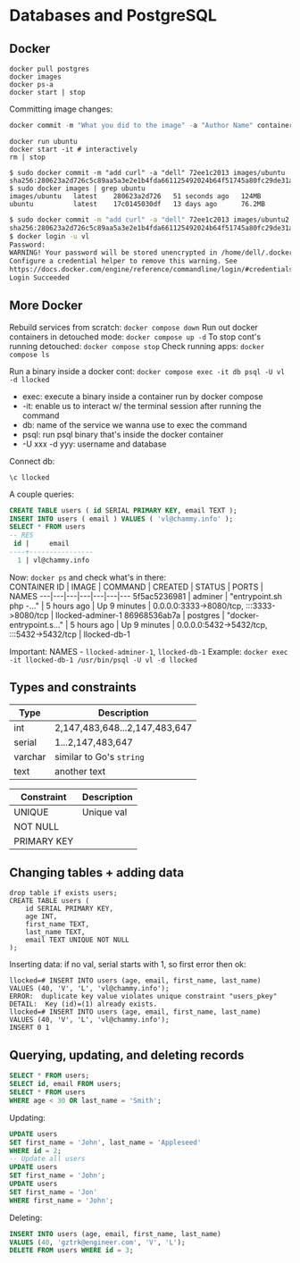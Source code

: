# Databases and PostgreSQL 

## Docker 

```
docker pull postgres
docker images 
docker ps-a 
docker start | stop
```
Committing image changes: 
```go
docker commit -m "What you did to the image" -a "Author Name" container_id repository/new_image_name
```
```
docker run ubuntu
docker start -it # interactively
rm | stop
```

```
$ sudo docker commit -m "add curl" -a "dell" 72ee1c2013 images/ubuntu
sha256:280623a2d726c5c89aa5a3e2e1b4fda661125492024b64f51745a80fc29de31a
$ sudo docker images | grep ubuntu
images/ubuntu   latest    280623a2d726   51 seconds ago   124MB
ubuntu          latest    17c0145030df   13 days ago      76.2MB
```

```sh
$ sudo docker commit -m "add curl" -a "dell" 72ee1c2013 images/ubuntu2
sha256:280623a2d726c5c89aa5a3e2e1b4fda661125492024b64f51745a80fc29de31a
$ docker login -u vl
Password: 
WARNING! Your password will be stored unencrypted in /home/dell/.docker/config.json.
Configure a credential helper to remove this warning. See
https://docs.docker.com/engine/reference/commandline/login/#credentials-store
Login Succeeded
```

## More Docker

Rebuild services from scratch: `docker compose down`
Run out docker containers in detouched mode: `docker compose up -d`
To stop cont's running detouched: `docker compose stop`
Check running apps: `docker compose ls`

Run a binary inside a docker cont: `docker compose exec -it db psql -U vl -d llocked`
* exec: execute a binary inside a container run by docker compose
* -it: enable us to interact w/ the terminal session after running the command
* db: name of the service we wanna use to exec the command
* psql: run psql binary that's inside the docker container 
* -U xxx -d yyy: username and database 

Connect db: 
```
\c llocked
```

A couple queries: 
```sql 
CREATE TABLE users ( id SERIAL PRIMARY KEY, email TEXT );
INSERT INTO users ( email ) VALUES ( 'vl@chammy.info' );
SELECT * FROM users
-- RES
 id |     email      
----+----------------
  1 | vl@chammy.info
```
Now: `docker ps` and check what's in there:  
CONTAINER ID   | IMAGE      | COMMAND                  | CREATED       | STATUS         | PORTS                                       | NAMES
---|---|---|---|---|---|---
5f5ac5236981   | adminer    | "entrypoint.sh php -…"   | 5 hours ago   | Up 9 minutes   | 0.0.0.0:3333->8080/tcp, :::3333->8080/tcp   | llocked-adminer-1
86968536ab7a   | postgres   | "docker-entrypoint.s…"   | 5 hours ago   | Up 9 minutes   | 0.0.0.0:5432->5432/tcp, :::5432->5432/tcp   | llocked-db-1

Important: NAMES - `llocked-adminer-1`, `llocked-db-1`
Example: `docker exec -it llocked-db-1 /usr/bin/psql -U vl -d llocked`

## Types and constraints 

Type | Description
---|---
int | 2,147,483,648...2,147,483,647
serial | 1...2,147,483,647
varchar | similar to Go's `string` 
text | another text 

Constraint | Description
---|---
UNIQUE | Unique val
NOT NULL  | 
PRIMARY KEY | 



## Changing tables + adding data

```
drop table if exists users;
CREATE TABLE users (
    id SERIAL PRIMARY KEY,
    age INT,
    first_name TEXT,
    last_name TEXT,
    email TEXT UNIQUE NOT NULL
);
```
Inserting data: if no val, serial starts with 1, so first error then ok:
```
llocked=# INSERT INTO users (age, email, first_name, last_name)
VALUES (40, 'V', 'L', 'vl@chammy.info');
ERROR:  duplicate key value violates unique constraint "users_pkey"
DETAIL:  Key (id)=(1) already exists.
llocked=# INSERT INTO users (age, email, first_name, last_name)
VALUES (40, 'V', 'L', 'vl@chammy.info');
INSERT 0 1
```

## Querying, updating, and deleting records 

```sql
SELECT * FROM users;
SELECT id, email FROM users;
SELECT * FROM users
WHERE age < 30 OR last_name = 'Smith';
```
Updating: 
```sql
UPDATE users
SET first_name = 'John', last_name = 'Appleseed'
WHERE id = 2;
-- Update all users
UPDATE users
SET first_name = 'John';
UPDATE users
SET first_name = 'Jon'
WHERE first_name = 'John';
```
Deleting:  
```sql
INSERT INTO users (age, email, first_name, last_name)
VALUES (40, 'gztrk@engineer.com', 'V', 'L');
DELETE FROM users WHERE id = 3;
```


